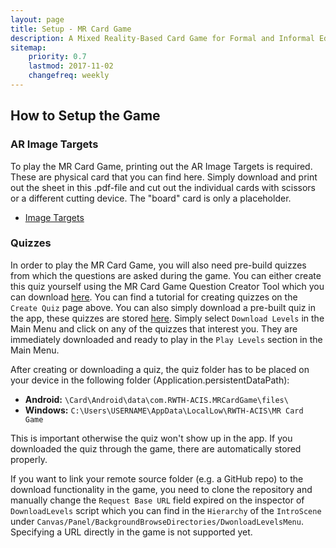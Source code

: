 ```yaml
---
layout: page
title: Setup - MR Card Game
description: A Mixed Reality-Based Card Game for Formal and Informal Education.
sitemap:
    priority: 0.7
    lastmod: 2017-11-02
    changefreq: weekly
---
```


<!-- Text stuff -->

## How to Setup the Game

### AR Image Targets
To play the MR Card Game, printing out the AR Image Targets is required. These are physical card that you can find here. Simply download and print out the sheet in this .pdf-file and cut out the individual cards with scissors or a different cutting device. The "board" card is only a placeholder. 

<div> <ul class="icons alt">
			<li><a href="https://github.com/rwth-acis/MR-Card-Game/raw/main/Image%20Target%20Pictures/Image%20Targets%20Printed.pdf" class="button icon fa-download">Image Targets</a></li>
	  </ul>
</div>

### Quizzes
In order to play the MR Card Game, you will also need pre-build quizzes from which the questions are asked during the game. You can either create this quiz yourself using the MR Card Game Question Creator Tool which you can download [here](https://github.com/rwth-acis/MR-Question-Creator-For-Card-Game). You can find a tutorial for creating quizzes on the `Create Quiz` page above. You can also simply download a pre-built quiz in the app, these quizzes are stored [here](https://github.com/rwth-acis/MR-Card-Game-Quizzes). Simply select `Download Levels` in the Main Menu and click on any of the quizzes that interest you. They are immediately downloaded and ready to play in the `Play Levels` section in the Main Menu.

After creating or downloading a quiz, the quiz folder has to be placed on your device in the following folder (Application.persistentDataPath):
- **Android:** `\Card\Android\data\com.RWTH-ACIS.MRCardGame\files\` 
- **Windows:** `C:\Users\USERNAME\AppData\LocalLow\RWTH-ACIS\MR Card Game`

This is important otherwise the quiz won't show up in the app. If you downloaded the quiz through the game, there are automatically stored properly.

If you want to link your remote source folder (e.g. a GitHub repo) to the download functionality in the game, you need to clone the repository and manually change the `Request Base URL` field expired on the inspector of `DownloadLevels` script which you can find in the `Hierarchy` of the `IntroScene` under `Canvas/Panel/BackgroundBrowseDirectories/DwonloadLevelsMenu`. Specifying a URL directly in the game is not supported yet.




